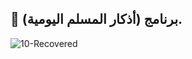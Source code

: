 ## 🎯  برنامج (أذكار المسلم اليومية).



![10-Recovered](https://github.com/TaherSalah/azkary/assets/98288280/458bf4a7-0d93-409d-b9ff-3ff617fbb7bd)
